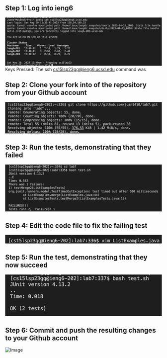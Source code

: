 ## Step 1: Log into ieng6
![Image](Step1.png)
Keys Pressed: **<up> <up> <enter>**
The ssh cs15lsp23gq@ieng6.ucsd.edu command was

## Step 2: Clone your fork into of the repository from your Github account
![Image](Step2.png)


## Step 3: Run the tests, demonstrating that they failed
![Image](Step3.png)


## Step 4: Edit the code file to fix the failing test
![Image](Step4.png)


## Step 5: Run the test, demonstrating that they now succeed
![Image](Step5.png)


## Step 6: Commit and push the resulting changes to your Github account
![Image](Step6.png)
